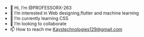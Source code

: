 - 👋 Hi, I’m @PROFESSORX-263
- 👀 I’m interested in Web designing,flutter and machine learning
- 🌱 I’m currently learning CSS
- 💞️ I’m looking to collaborate 
- 📫 How to reach me Kaystechnologies129@gmail.com

<!---
PROFESSORX-263/PROFESSORX-263 is a ✨ special ✨ repository because its `README.md` (this file) appears on your GitHub profile.
You can click the Preview link to take a look at your changes.
--->

